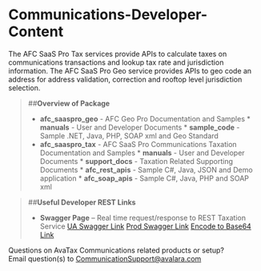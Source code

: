 # Communications-Developer-Content
The AFC SaaS Pro Tax services provide APIs to calculate taxes on communications transactions and lookup tax rate and jurisdiction information.
The AFC SaaS Pro Geo service provides APIs to geo code an address for address validation, correction and rooftop level jurisdiction selection.

>##**Overview of Package**
>* **afc_saaspro_geo** -  AFC Geo Pro Documentation and Samples
       * **manuals** -  User and Developer Documents
       * **sample_code** - Sample .NET, Java, PHP, SOAP xml and Geo Standard 
>* **afc_saaspro_tax** -  AFC SaaS Pro Communications Taxation Documentation and Samples
       * **manuals** -  User and Developer Documents
       * **support_docs** - Taxation Related Supporting Documents
       * **afc_rest_apis** - Sample C#, Java, JSON and Demo application
       * **afc_soap_apis** - Sample C#, Java, PHP and SOAP xml

>##**Useful Developer REST Links**
>* **Swagger Page** – Real time request/response to REST Taxation Service
[UA Swagger Link](https://communicationsua.avalara.net/API/AFCRESTDocs)
[Prod Swagger Link](https://communications.avalara.net/API/AFCRESTDocs)
[Encode to Base64 Link](https://www.base64encode.org/ )


Questions on AvaTax Communications related products or setup?  
Email question(s) to [CommunicationSupport@avalara.com](CommunicationSupport@avalara.com)
